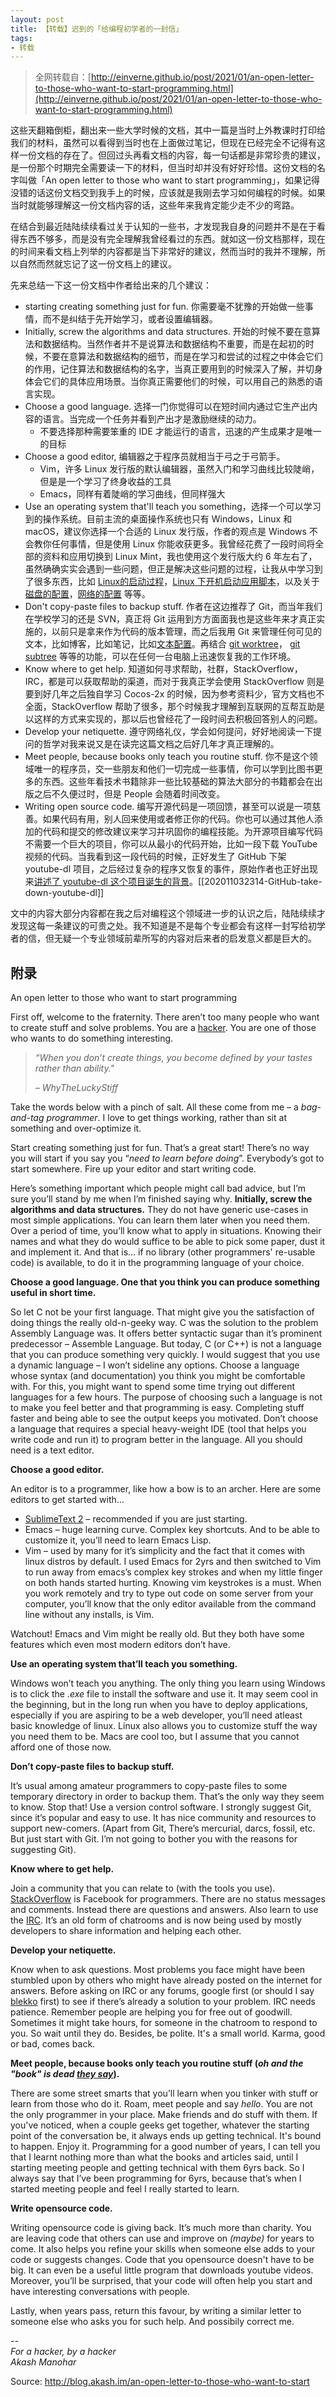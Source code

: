 ```yaml
---
layout: post
title: 【转载】迟到的「给编程初学者的一封信」
tags:
- 转载
---
```

> 全网转载自：[http://einverne.github.io/post/2021/01/an-open-letter-to-those-who-want-to-start-programming.html](http://einverne.github.io/post/2021/01/an-open-letter-to-those-who-want-to-start-programming.html)

这些天翻箱倒柜，翻出来一些大学时候的文档，其中一篇是当时上外教课时打印给我们的材料，虽然可以看得到当时也在上面做过笔记，但现在已经完全不记得有这样一份文档的存在了。但回过头再看文档的内容，每一句话都是非常珍贵的建议，是一份那个时期完全需要读一下的材料，但当时却并没有好好珍惜。这份文档的名字叫做「An open letter to those who want to start programming」，如果记得没错的话这份文档交到我手上的时候，应该就是我刚去学习如何编程的时候。如果当时就能够理解这一份文档内容的话，这些年来我肯定能少走不少的弯路。

在结合到最近陆陆续续看过关于认知的一些书，才发现我自身的问题并不是在于看得东西不够多，而是没有完全理解我曾经看过的东西。就如这一份文档那样，现在的时间来看文档上列举的内容都是当下非常好的建议，然而当时的我并不理解，所以自然而然就忘记了这一份文档上的建议。

先来总结一下这一份文档中作者给出来的几个建议：

- starting creating something just for fun. 你需要毫不犹豫的开始做一些事情，而不是纠结于先开始学习，或者设置编辑器。
- Initially, screw the algorithms and data structures. 开始的时候不要在意算法和数据结构。当然作者并不是说算法和数据结构不重要，而是在起初的时候，不要在意算法和数据结构的细节，而是在学习和尝试的过程之中体会它们的作用，记住算法和数据结构的名字，当真正要用到的时候深入了解，并切身体会它们的具体应用场景。当你真正需要他们的时候，可以用自己的熟悉的语言实现。
- Choose a good language. 选择一门你觉得可以在短时间内通过它生产出内容的语言。当完成一个任务并看到产出才是激励继续的动力。
    - 不要选择那种需要笨重的 IDE 才能运行的语言，迅速的产生成果才是唯一的目标
- Choose a good editor, 编辑器之于程序员就相当于弓之于弓箭手。
    - Vim，许多 Linux 发行版的默认编辑器，虽然入门和学习曲线比较陡峭，但是是一个学习了终身收益的工具
    - Emacs，同样有着陡峭的学习曲线，但同样强大
- Use an operating system that'll teach you something，选择一个可以学习到的操作系统。目前主流的桌面操作系统也只有 Windows，Linux 和 macOS，建议你选择一个合适的 Linux 发行版，作者的观点是 Windows 不会教你任何事情，但是使用 Linux 你能收获更多。我曾经花费了一段时间将全部的资料和应用切换到 Linux Mint，我也使用这个发行版大约 6 年左右了，虽然确确实实会遇到一些问题，但正是解决这些问题的过程，让我从中学习到了很多东西，比如 [Linux的启动过程](/post/2017/09/linux-system-boot-sequence.html)，[Linux 下开机启动应用脚本](/post/2018/02/linux-manage-startup-script.html)，以及关于[磁盘的配置](/post/2019/02/fstab-file.html)，[网络的配置](/post/2019/08/ubuntu-linux-mint-network-configuration.html) 等等。
- Don't copy-paste files to backup stuff. 作者在这边推荐了 Git，而当年我们在学校学习的还是 SVN，真正将 Git 运用到方方面面我也是这些年来才真正实施的，以前只是拿来作为代码的版本管理，而之后我用 Git 来管理任何可见的文本，比如博客，比如笔记，比如[文本配置](https://github.com/einverne/dotfiles)。再结合 [git worktree](/post/2019/03/git-worktree.html)， [git subtree](/post/2020/04/git-subtree-usage.html) 等等的功能，可以在任何一台电脑上迅速恢复我的工作环境。
- Know where to get help. 知道如何寻求帮助，社群，StackOverflow，IRC，都是可以获取帮助的渠道，而对于我真正学会使用 StackOverflow 则是要到好几年之后独自学习 Cocos-2x 的时候，因为参考资料少，官方文档也不全面，StackOverflow 帮助了很多，那个时候我才理解到互联网的互帮互助是以这样的方式来实现的，那以后也曾经花了一段时间去积极回答别人的问题。
- Develop your netiquette. 遵守网络礼仪，学会如何提问，好好地阅读一下提问的哲学对我来说又是在读完这篇文档之后好几年才真正理解的。
- Meet people, because books only teach you routine stuff. 你不是这个领域唯一的程序员，交一些朋友和他们一切完成一些事情，你可以学到比图书更多的东西。这些年看技术书籍除非一些比较基础的算法大部分的书籍都会在出版之后不久便过时，但是 People 会随着时间改变。
- Writing open source code. 编写开源代码是一项回馈，甚至可以说是一项慈善。如果代码有用，别人回来使用或者修正你的代码。你也可以通过其他人添加的代码和提交的修改建议来学习并巩固你的编程技能。为开源项目编写代码不需要一个巨大的项目，你可以从最小的代码开始，比如一段下载 YouTube 视频的代码。当我看到这一段代码的时候，正好发生了 GitHub 下架 youtube-dl 项目，之后经过复杂的程序又恢复的事件，原始作者也正好出现来[讲述了 youtube-dl 这个项目诞生的背景](https://rg3.name/202011071352.html)。[[202011032314-GitHub-take-down-youtube-dl]]


文中的内容大部分内容都在我之后对编程这个领域进一步的认识之后，陆陆续续才发现这每一条建议的可贵之处。我不知道是不是每个专业都会有这样一封写给初学者的信，但无疑一个专业领域前辈所写的内容对后来者的启发意义都是巨大的。



## 附录


An open letter to those who want to start programming


First off, welcome to the fraternity. There aren’t too many people who want to create stuff and solve problems. You are a [hacker](http://www.paulgraham.com/hp.html). You are one of those who wants to do something interesting.

> _“When you don’t create things, you become defined by your tastes rather than ability."_
> 
> _– WhyTheLuckyStiff_

Take the words below with a pinch of salt. All these come from me – a _bag-and-tag programmer_. I love to get things working, rather than sit at something and over-optimize it.

Start creating something just for fun. That’s a great start! There’s no way you will start if you say you “_need to learn before doing_”. Everybody’s got to start somewhere. Fire up your editor and start writing code.

Here’s something important which people might call bad advice, but I’m sure you’ll stand by me when I’m finished saying why. **Initially, screw the algorithms and data structures.** They do not have generic use-cases in most simple applications. You can learn them later when you need them. Over a period of time, you’ll know what to apply in situations. Knowing their names and what they do would suffice to be able to pick some paper, dust it and implement it. And that is… if no library (other programmers' re-usable code) is available, to do it in the programming language of your choice.

**Choose a good language. One that you think you can produce something useful in short time.**

So let C not be your first language. That might give you the satisfaction of doing things the really old-n-geeky way. C was the solution to the problem Assembly Language was. It offers better syntactic sugar than it’s prominent predecessor – Assemble Language. But today, C (or C++) is not a language that you can produce something very quickly. I would suggest that you use a dynamic language – I won’t sideline any options. Choose a language whose syntax (and documentation) you think you might be comfortable with. For this, you might want to spend some time trying out different languages for a few hours. The purpose of choosing such a language is not to make you feel better and that programming is easy. Completing stuff faster and being able to see the output keeps you motivated. Don’t choose a language that requires a special heavy-weight IDE (tool that helps you write code and run it) to program better in the language. All you should need is a text editor.

**Choose a good editor.**

An editor is to a programmer, like how a bow is to an archer. Here are some editors to get started with…

-   [SublimeText 2](http://www.sublimetext.com/2) – recommended if you are just starting.
-   Emacs – huge learning curve. Complex key shortcuts. And to be able to customize it, you’ll need to learn Emacs Lisp.
-   Vim – used by many for it’s simplicity and the fact that it comes with linux distros by default. I used Emacs for 2yrs and then switched to Vim to run away from emacs’s complex key strokes and when my little finger on both hands started hurting. Knowing vim keystrokes is a must. When you work remotely and try to type out code on some server from your computer, you’ll know that the only editor available from the command line without any installs, is Vim.

Watchout! Emacs and Vim might be really old. But they both have some features which even most modern editors don’t have.

**Use an operating system that’ll teach you something.**

Windows won’t teach you anything. The only thing you learn using Windows is to click the ._exe_ file to install the software and use it. It may seem cool in the beginning, but in the long run when you have to deploy applications, especially if you are aspiring to be a web developer, you’ll need atleast basic knowledge of linux. Linux also allows you to customize stuff the way you need them to be. Macs are cool too, but I assume that you cannot afford one of those now.

**Don’t copy-paste files to backup stuff.**

It’s usual among amateur programmers to copy-paste files to some temporary directory in order to backup them. That’s the only way they seem to know. Stop that! Use a version control software. I strongly suggest Git, since it’s popular and easy to use. It has nice community and resources to support new-comers. (Apart from Git, There’s mercurial, darcs, fossil, etc. But just start with Git. I’m not going to bother you with the reasons for suggesting Git).

**Know where to get help.**

Join a community that you can relate to (with the tools you use). [StackOverflow](http://stackoverflow.com/) is Facebook for programmers. There are no status messages and comments. Instead there are questions and answers. Also learn to use the [IRC](http://en.wikipedia.org/wiki/Internet_Relay_Chat). It’s an old form of chatrooms and is now being used by mostly developers to share information and helping each other.

**Develop your netiquette.**

Know when to ask questions. Most problems you face might have been stumbled upon by others who might have already posted on the internet for answers. Before asking on IRC or any forums, google first (or should I say [blekko](http://blekko.com/) first) to see if there’s already a solution to your problem. IRC needs patience. Remember people are helping you for free out of goodwill. Sometimes it might take hours, for someone in the chatroom to respond to you. So wait until they do. Besides, be polite. It's a small world. Karma, good or bad, comes back.

**Meet people, because books only teach you routine stuff (_oh and the "book" is dead [they say](http://diveintomark.org/archives/2011/04/29/the-book-is-dead)_).**

There are some street smarts that you’ll learn when you tinker with stuff or learn from those who do it. Roam, meet people and say _hello_. You are not the only programmer in your place. Make friends and do stuff with them. If you've noticed, when a couple geeks get together, whatever the starting point of the conversation be, it always ends up getting technical. It's bound to happen. Enjoy it. Programming for a good number of years, I can tell you that I learnt nothing more than what the books and articles said, until I starting meeting people and getting technical with them 6yrs back. So I always say that I’ve been programming for 6yrs, because that’s when I started meeting people and feel I really started to learn.

**Write opensource code.**

Writing opensource code is giving back. It’s much more than charity. You are leaving code that others can use and improve on _(maybe)_ for years to come. It also helps you refine your skills when someone else adds to your code or suggests changes. Code that you opensource doesn't have to be big. It can even be a useful little program that downloads youtube videos. Moreover, you’ll be surprised, that your code will often help you start and have interesting conversations with people.

Lastly, when years pass, return this favour, by writing a similar letter to someone else who asks you for such help. And possibily correct me.

_\--  
For a hacker, by a hacker  
Akash Manohar_

Source: http://blog.akash.im/an-open-letter-to-those-who-want-to-start  